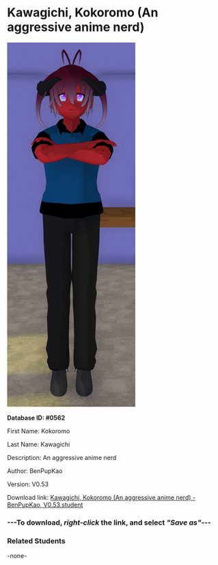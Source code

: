 # Kawagichi, Kokoromo (An aggressive anime nerd)

<img src="../../Files/Images/Kawagichi, Kokoromo (An aggressive anime nerd).png" title="Kawagichi, Kokoromo (An aggressive anime nerd) - BenPupKao, V0.53">

**Database ID: #0562**

First Name: Kokoromo

Last Name: Kawagichi

Description: An aggressive anime nerd

Author: BenPupKao

Version: V0.53

Download link: <a href="https://raw.githubusercontent.com/Arbiter1223/Daigaku-Gurashi-Custom-Students/master/Files/Student%20Files/Kawagichi%2C%20Kokoromo%20(An%20aggressive%20anime%20nerd)%20-%20BenPupKao%2C%20V0.53.student">Kawagichi, Kokoromo (An aggressive anime nerd) - BenPupKao, V0.53.student</a>

### ---**To download, _right-click_ the link, and select _"Save as"_**---

### Related Students

-none-
